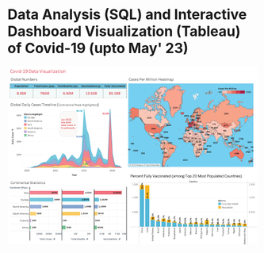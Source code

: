 # Data Analysis (SQL) and Interactive Dashboard Visualization (Tableau) of Covid-19 (upto May' 23)
[![Covid-19 Tableau DashBoard](Covid19_Dashboard.png)](Covid19_Dashboard.pdf)